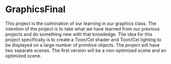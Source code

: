 # GraphicsFinal
This project is the culmination of our learning in our graphics class. The intention of the project is to take what we have learned from our previous projects and do something new with that knowledge. The idea for this project specifically is to create a Toon/Cel  shader and Toon/Cel lighting to be displayed on a large number of primitive objects. The project will have two separate scenes. The first version will be a non-optimized scene and an optimized scene.

